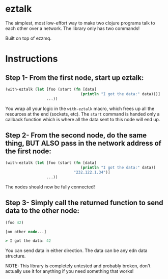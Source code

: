 # eztalk

The simplest, most low-effort way to make two clojure programs talk to each other over a network. The library only has two commands!

Built on top of ezzmq. 

# Instructions

## Step 1- From the first node, start up eztalk:


```clojure
(with-eztalk (let [foo (start (fn [data]
                                 (println "I got the data:" data)))]
                  ...))
```


You wrap all your logic in the `with-eztalk` macro, which frees up all the resources at the end (sockets, etc). The `start` command is handed only a callback function which is where all the data sent to this node will end up.

## Step 2- From the second node, do the same thing, BUT ALSO pass in the network address of the first node:


```clojure
(with-eztalk (let [foo (start (fn [data]
                                 (println "I got the data:" data))
                              "232.122.1.34")]
                  ...))
```

The nodes should now be fully connected!

## Step 3- Simply call the returned function to send data to the other node:


```clojure
(foo 42)

[on other node...]

> I got the data: 42
```

You can send data in either direction. The data can be any edn data structure.

NOTE: This library is completely untested and probably broken, don't actually use it for anything if you need something that works!
